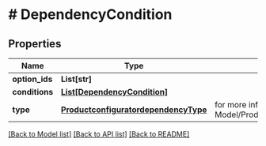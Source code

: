 # # DependencyCondition


## Properties 


Name | Type | Description | Notes
------------ | ------------- | ------------- | -------------
**option_ids**| **List[str]** |   | [optional]
**conditions**| [**List[DependencyCondition]**](DependencyCondition.md) |   | [optional]
**type**| [**ProductconfiguratordependencyType**](ProductconfiguratordependencyType.md) |  for more information please, see Model/ProductconfiguratordependencyType.php  | [optional]


[[Back to Model list]](../../README.md#models) [[Back to API list]](../../README.md#endpoints) [[Back to README]](../../README.md)

